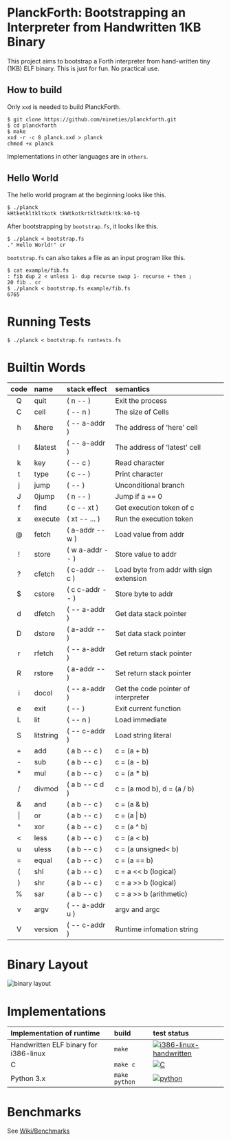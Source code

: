 # PlanckForth: Bootstrapping an Interpreter from Handwritten 1KB Binary

This project aims to bootstrap a Forth interpreter from hand-written tiny (1KB) ELF binary.
This is just for fun. No practical use.

## How to build

Only `xxd` is needed to build PlanckForth.

```
$ git clone https://github.com/nineties/planckforth.git
$ cd planckforth
$ make
xxd -r -c 8 planck.xxd > planck
chmod +x planck
```

Implementations in other languages are in `others`.

## Hello World

The hello world program at the beginning looks like this.

```
$ ./planck
kHtketkltkltkotk tkWtkotkrtkltkdtk!tk:k0-tQ
```
After bootstrapping by `bootstrap.fs`, it looks like this.

```
$ ./planck < bootstrap.fs
." Hello World!" cr
```

`bootstrap.fs` can also takes a file as an input program like this.

```
$ cat example/fib.fs
: fib dup 2 < unless 1- dup recurse swap 1- recurse + then ;
20 fib . cr
$ ./planck < bootstrap.fs example/fib.fs
6765
```

# Running Tests

```
$ ./planck < bootstrap.fs runtests.fs
```

# Builtin Words

| code | name      | stack effect    | semantics                               |
|:----:|:----------|:----------------|:----------------------------------------|
| Q    | quit      | ( n -- )        | Exit the process                        |
| C    | cell      | ( -- n )        | The size of Cells                       |
| h    | &here     | ( -- a-addr )   | The address of 'here' cell              |
| l    | &latest   | ( -- a-addr )   | The address of 'latest' cell            |
| k    | key       | ( -- c )        | Read character                          |
| t    | type      | ( c -- )        | Print character                         |
| j    | jump      | ( -- )          | Unconditional branch                    |
| J    | 0jump     | ( n -- )        | Jump if a == 0                          |
| f    | find      | ( c -- xt )     | Get execution token of c                |
| x    | execute   | ( xt -- ... )   | Run the execution token                 |
| @    | fetch     | ( a-addr -- w ) | Load value from addr                    |
| !    | store     | ( w a-addr -- ) | Store value to addr                     |
| ?    | cfetch    | ( c-addr -- c ) | Load byte from addr with sign extension |
| $    | cstore    | ( c c-addr -- ) | Store byte to addr                      |
| d    | dfetch    | ( -- a-addr )   | Get data stack pointer                  |
| D    | dstore    | ( a-addr -- )   | Set data stack pointer                  |
| r    | rfetch    | ( -- a-addr )   | Get return stack pointer                |
| R    | rstore    | ( a-addr -- )   | Set return stack pointer                |
| i    | docol     | ( -- a-addr )   | Get the code pointer of interpreter     |
| e    | exit      | ( -- )          | Exit current function                   |
| L    | lit       | ( -- n )        | Load immediate                          |
| S    | litstring | ( -- c-addr )   | Load string literal                     |
| +    | add       | ( a b -- c )    | c = (a + b)                             |
| -    | sub       | ( a b -- c )    | c = (a - b)                             |
| *    | mul       | ( a b -- c )    | c = (a * b)                             |
| /    | divmod    | ( a b -- c d )  | c = (a mod b), d = (a / b)              |
| &    | and       | ( a b -- c )    | c = (a & b)                             |
| \|   | or        | ( a b -- c )    | c = (a \| b)                            |
| ^    | xor       | ( a b -- c )    | c = (a ^ b)                             |
| <    | less      | ( a b -- c )    | c = (a < b)                             |
| u    | uless     | ( a b -- c )    | c = (a unsigned< b)                     |
| =    | equal     | ( a b -- c )    | c = (a == b)                            |
| (    | shl       | ( a b -- c )    | c = a << b (logical)                    |
| )    | shr       | ( a b -- c )    | c = a >> b (logical)                    |
| %    | sar       | ( a b -- c )    | c = a >> b (arithmetic)                 |
| v    | argv      | ( -- a-addr u ) | argv and argc                           |
| V    | version   | ( -- c-addr )   | Runtime infomation string               |

# Binary Layout

![binary layout](https://user-images.githubusercontent.com/172570/104666244-c0c58800-5716-11eb-9798-847ea2fe76b8.jpeg)

# Implementations

| Implementation of runtime         | build             | test status |
|:----------------------------------|:------------------|:------------|
| Handwritten ELF binary for i386-linux | `make`            | [![i386-linux-handwritten](https://github.com/nineties/planckforth/workflows/i386-linux-handwritten/badge.svg)](https://github.com/nineties/planckforth/actions?query=workflow:i386-linux-handwritten) |
| C                                 | `make c`          | [![C](https://github.com/nineties/planckforth/workflows/C/badge.svg)](https://github.com/nineties/planckforth/actions?query=workflow:C) |
| Python 3.x                        | `make python`     | [![python](https://github.com/nineties/planckforth/workflows/python/badge.svg)](https://github.com/nineties/planckforth/actions?query=workflow:python) |

# Benchmarks

See [Wiki/Benchmarks](https://github.com/nineties/planckforth/wiki/Benchmarks)
